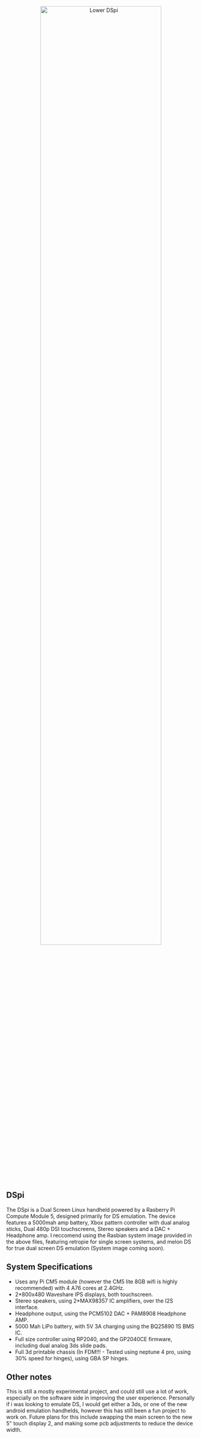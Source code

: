 <div align="center">
  <img src="https://i.imgur.com/778nG7R.jpeg" alt="Lower DSpi" width="80%">
</div>

## DSpi
The DSpi is a Dual Screen Linux handheld powered by a Rasberry Pi Compute Module 5, designed primarily for DS emulation. The device features a 5000mah amp battery, Xbox pattern controller with dual analog sticks, Dual 480p DSI touchscreens, Stereo speakers and a DAC + Headphone amp. I reccomend using the Rasbian system image provided in the above files, featuring retropie for single screen systems, and melon DS for true dual screen DS emulation (System image coming soon).

## System Specifications

- Uses any Pi CM5 module (however the CM5 lite 8GB wifi is highly recommended) with 4 A76 cores at 2.4GHz.
- 2*800x480 Waveshare IPS displays, both touchscreen.
- Stereo speakers, using 2*MAX98357 IC amplifiers, over the I2S interface.
- Headphone output, using the PCM5102 DAC + PAM8908 Headphone AMP.
- 5000 Mah LiPo battery, with 5V 3A charging using the BQ25890 1S BMS IC.
- Full size controller using RP2040, and the GP2040CE firmware, including dual analog 3ds slide pads.
- Full 3d printable chassis (In FDM!!! - Tested using neptune 4 pro, using 30% speed for hinges), using GBA SP hinges.

## Other notes
This is still a mostly experimental project, and could still use a lot of work, especially on the software side in improving the user experience. Personally if i was looking to emulate DS, I would get either a 3ds, or one of the new android emulation handhelds, however this has still been a fun project to work on. Future plans for this include swapping the main screen to the new 5" touch display 2, and making some pcb adjustments to reduce the device width.
